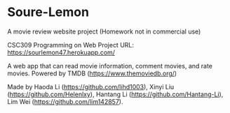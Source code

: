 # Soure-Lemon
A movie review website project (Homework not in commercial use)

CSC309 Programming on Web Project
URL: https://sourlemon47.herokuapp.com/

A web app that can read movie information, comment movies, and rate movies. Powered by TMDB (https://www.themoviedb.org/)

Made by Haoda Li (https://github.com/lihd1003), Xinyi Liu (https://github.com/Helenlxy), Hantang Li (https://github.com/Hantang-Li), Lim Wei (https://github.com/lim142857).


